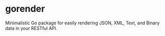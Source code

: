 # gorender
Minimalistic Go package for easily rendering JSON, XML, Text, and Binary data in your RESTful API.
